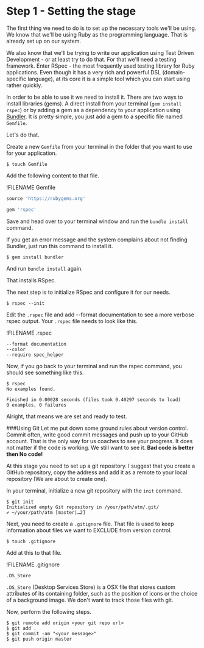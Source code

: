 # Step 1 - Setting the stage

The first thing we need to do is to set up the necessary tools we'll be using. We know that we'll be using Ruby as the programming language. That is already set up on our system. 

We also know that we'll be trying to write our application using Test Driven Development - or at least try to do that. For that we'll need a testing framework. Enter RSpec - the most frequently used testing library for Ruby applications. Even though it has a very rich and powerful DSL (domain-specific language), at its core it is a simple tool which you can start using rather quickly. 

In order to be able to use it we need to install it. There are two ways to install libraries (gems). A direct install from your terminal (`gem install rspec`) or by adding a gem as a dependency to your application using [Bundler](http://bundler.io/). It is pretty simple, you just add a gem to a specific file named `Gemfile`. 

Let's do that. 

Create a new `Gemfile` from your terminal in the folder that you want to use for your application.

```
$ touch Gemfile
```
Add the following content to that file. 

!FILENAME Gemfile
```ruby
source 'https://rubygems.org'

gem 'rspec'
```

Save and head over to your terminal window and run the `bundle install` command.

If you get an error message and the system complains about not finding Bundler, just run this command to install it.

```
$ gem install bundler
```
And run `bundle install` again. 

That installs RSpec. 

The next step is to initialize RSpec and configure it for our needs. 

```
$ rspec --init
```

Edit the `.rspec` file and add --format documentation to see a more verbose rspec output. Your `.rspec` file needs to look like this.

!FILENAME .rspec
```
--format documentation
--color
--require spec_helper
```

Now, if you go back to your terminal and run the rspec command, you should see something like this.
```
$ rspec
No examples found.

Finished in 0.00028 seconds (files took 0.40297 seconds to load)
0 examples, 0 failures
```

Alright, that means we are set and ready to test. 

###Using Git
Let me put down some ground rules about version control. Commit often, write good commit messages and push up to your GitHub account. That is the only way for us coaches to see your progress. It does not matter if the code is working. We still want to see it. **Bad code is better then No code!**

At this stage you need to set up a git repository. I suggest that you create a GitHub repository, copy the address and add it as a remote to your local repository (We are about to create one). 

In your terminal, initialize a new git repository with the `init` command.

```
$ git init
Initialized empty Git repository in /your/path/atm/.git/
✔ ~/your/path/atm [master|…2] 
```
Next, you need to create a `.gitignore` file. That file is used to keep information about files we want to EXCLUDE from version control. 

```
$ touch .gitignore
```
Add at this to that file.

!FILENAME .gitignore
```
.DS_Store
```
`.DS_Store` (Desktop Services Store) is a OSX file that stores custom attributes of its containing folder, such as the position of icons or the choice of a background image. We don't want to track those files with git.

Now, perform the following steps.

```
$ git remote add origin <your git repo url>
$ git add . 
$ git commit -am "<your message>"
$ git push origin master
```





